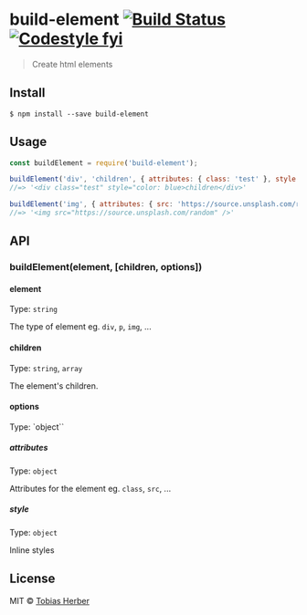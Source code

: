# build-element [![Build Status](https://travis-ci.org/herber/build-element.svg?branch=master)](https://travis-ci.org/herber/build-element) [![Codestyle fyi](https://img.shields.io/badge/code%20style-fyi-E91E63.svg)](https://github.com/tobihrbr/fyi)

> Create html elements

## Install

```
$ npm install --save build-element
```

## Usage

```js
const buildElement = require('build-element');

buildElement('div', 'children', { attributes: { class: 'test' }, style: { color: 'blue' } });
//=> '<div class="test" style="color: blue>children</div>'

buildElement('img', { attributes: { src: 'https://source.unsplash.com/random' } });
//=> '<img src="https://source.unsplash.com/random" />'
```

## API

### buildElement(element, [children, options])

#### element

Type: `string`

The type of element eg. `div`, `p`, `img`, ...

#### children

Type: `string`, `array`

The element's children.

#### options

Type: `object``

##### attributes

Type: `object`

Attributes for the element eg. `class`, `src`, ...

##### style

Type: `object`

Inline styles

## License

MIT © [Tobias Herber](https://tobihrbr.com)
